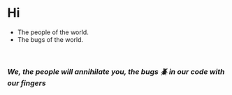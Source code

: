 # Hi
- The people of the world.
- The bugs of the world.
<br>

### _We, the people will <strong>annihilate you</strong>, the bugs 🪲 in our code with our fingers_
